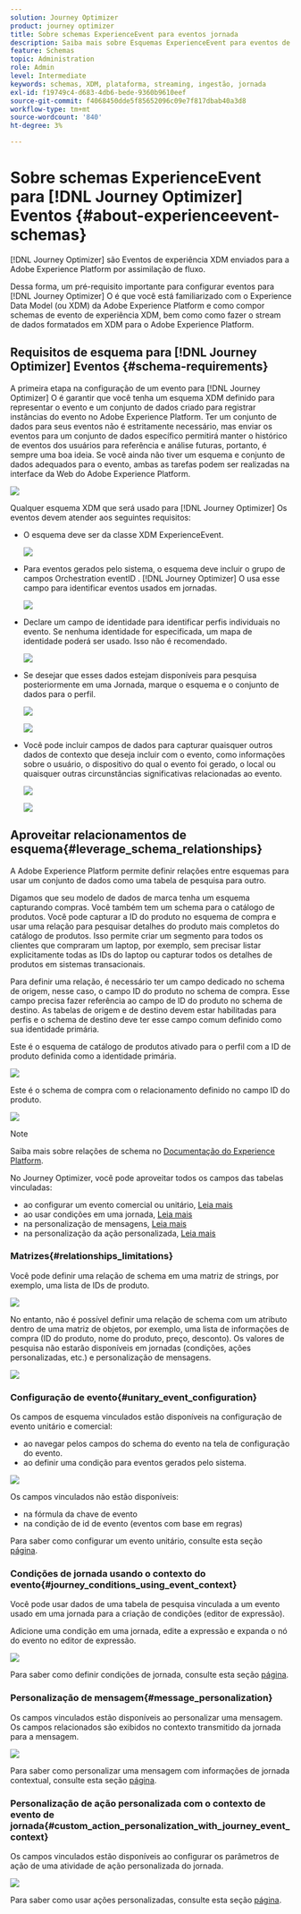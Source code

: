 ```yaml
---
solution: Journey Optimizer
product: journey optimizer
title: Sobre schemas ExperienceEvent para eventos jornada
description: Saiba mais sobre Esquemas ExperienceEvent para eventos de jornada
feature: Schemas
topic: Administration
role: Admin
level: Intermediate
keywords: schemas, XDM, plataforma, streaming, ingestão, jornada
exl-id: f19749c4-d683-4db6-bede-9360b9610eef
source-git-commit: f4068450dde5f85652096c09e7f817dbab40a3d8
workflow-type: tm+mt
source-wordcount: '840'
ht-degree: 3%

---
```


# Sobre schemas ExperienceEvent para [!DNL Journey Optimizer] Eventos {#about-experienceevent-schemas}

[!DNL Journey Optimizer] são Eventos de experiência XDM enviados para a Adobe Experience Platform por assimilação de fluxo.

Dessa forma, um pré-requisito importante para configurar eventos para [!DNL Journey Optimizer] O é que você está familiarizado com o Experience Data Model (ou XDM) da Adobe Experience Platform e como compor schemas de evento de experiência XDM, bem como como fazer o stream de dados formatados em XDM para o Adobe Experience Platform.

## Requisitos de esquema para [!DNL Journey Optimizer] Eventos  {#schema-requirements}

A primeira etapa na configuração de um evento para [!DNL Journey Optimizer] O é garantir que você tenha um esquema XDM definido para representar o evento e um conjunto de dados criado para registrar instâncias do evento no Adobe Experience Platform. Ter um conjunto de dados para seus eventos não é estritamente necessário, mas enviar os eventos para um conjunto de dados específico permitirá manter o histórico de eventos dos usuários para referência e análise futuras, portanto, é sempre uma boa ideia. Se você ainda não tiver um esquema e conjunto de dados adequados para o evento, ambas as tarefas podem ser realizadas na interface da Web do Adobe Experience Platform.

![](assets/schema1.png)

Qualquer esquema XDM que será usado para [!DNL Journey Optimizer] Os eventos devem atender aos seguintes requisitos:

* O esquema deve ser da classe XDM ExperienceEvent.

   ![](assets/schema2.png)

* Para eventos gerados pelo sistema, o esquema deve incluir o grupo de campos Orchestration eventID . [!DNL Journey Optimizer] O usa esse campo para identificar eventos usados em jornadas.

   ![](assets/schema3.png)

* Declare um campo de identidade para identificar perfis individuais no evento. Se nenhuma identidade for especificada, um mapa de identidade poderá ser usado. Isso não é recomendado.

   ![](assets/schema4.png)

* Se desejar que esses dados estejam disponíveis para pesquisa posteriormente em uma Jornada, marque o esquema e o conjunto de dados para o perfil.

   ![](assets/schema5.png)

   ![](assets/schema6.png)

* Você pode incluir campos de dados para capturar quaisquer outros dados de contexto que deseja incluir com o evento, como informações sobre o usuário, o dispositivo do qual o evento foi gerado, o local ou quaisquer outras circunstâncias significativas relacionadas ao evento.

   ![](assets/schema7.png)

   ![](assets/schema8.png)

## Aproveitar relacionamentos de esquema{#leverage_schema_relationships}

A Adobe Experience Platform permite definir relações entre esquemas para usar um conjunto de dados como uma tabela de pesquisa para outro.

Digamos que seu modelo de dados de marca tenha um esquema capturando compras. Você também tem um schema para o catálogo de produtos. Você pode capturar a ID do produto no esquema de compra e usar uma relação para pesquisar detalhes do produto mais completos do catálogo de produtos. Isso permite criar um segmento para todos os clientes que compraram um laptop, por exemplo, sem precisar listar explicitamente todas as IDs do laptop ou capturar todos os detalhes de produtos em sistemas transacionais.

Para definir uma relação, é necessário ter um campo dedicado no schema de origem, nesse caso, o campo ID do produto no schema de compra. Esse campo precisa fazer referência ao campo de ID do produto no schema de destino. As tabelas de origem e de destino devem estar habilitadas para perfis e o schema de destino deve ter esse campo comum definido como sua identidade primária.

Este é o esquema de catálogo de produtos ativado para o perfil com a ID de produto definida como a identidade primária.

![](assets/schema9.png)

Este é o schema de compra com o relacionamento definido no campo ID do produto.

![](assets/schema10.png)

>[!NOTE]
>
>Saiba mais sobre relações de schema no [Documentação do Experience Platform](https://experienceleague.adobe.com/docs/platform-learn/tutorials/schemas/configure-relationships-between-schemas.html?lang=en).

No Journey Optimizer, você pode aproveitar todos os campos das tabelas vinculadas:

* ao configurar um evento comercial ou unitário, [Leia mais](../event/experience-event-schema.md#unitary_event_configuration)
* ao usar condições em uma jornada, [Leia mais](../event/experience-event-schema.md#journey_conditions_using_event_context)
* na personalização de mensagens, [Leia mais](../event/experience-event-schema.md#message_personalization)
* na personalização da ação personalizada, [Leia mais](../event/experience-event-schema.md#custom_action_personalization_with_journey_event_context)

### Matrizes{#relationships_limitations}

Você pode definir uma relação de schema em uma matriz de strings, por exemplo, uma lista de IDs de produto.

![](assets/schema15.png)

No entanto, não é possível definir uma relação de schema com um atributo dentro de uma matriz de objetos, por exemplo, uma lista de informações de compra (ID do produto, nome do produto, preço, desconto). Os valores de pesquisa não estarão disponíveis em jornadas (condições, ações personalizadas, etc.) e personalização de mensagens.

![](assets/schema16.png)

### Configuração de evento{#unitary_event_configuration}

Os campos de esquema vinculados estão disponíveis na configuração de evento unitário e comercial:

* ao navegar pelos campos do schema do evento na tela de configuração do evento.
* ao definir uma condição para eventos gerados pelo sistema.

![](assets/schema11.png)

Os campos vinculados não estão disponíveis:

* na fórmula da chave de evento
* na condição de id de evento (eventos com base em regras)

Para saber como configurar um evento unitário, consulte esta seção [página](../event/about-creating.md).

### Condições de jornada usando o contexto do evento{#journey_conditions_using_event_context}

Você pode usar dados de uma tabela de pesquisa vinculada a um evento usado em uma jornada para a criação de condições (editor de expressão).

Adicione uma condição em uma jornada, edite a expressão e expanda o nó do evento no editor de expressão.

![](assets/schema12.png)

Para saber como definir condições de jornada, consulte esta seção [página](../building-journeys/condition-activity.md).

### Personalização de mensagem{#message_personalization}

Os campos vinculados estão disponíveis ao personalizar uma mensagem. Os campos relacionados são exibidos no contexto transmitido da jornada para a mensagem.

![](assets/schema14.png)

Para saber como personalizar uma mensagem com informações de jornada contextual, consulte esta seção [página](../personalization/personalization-use-case.md).

### Personalização de ação personalizada com o contexto de evento de jornada{#custom_action_personalization_with_journey_event_context}

Os campos vinculados estão disponíveis ao configurar os parâmetros de ação de uma atividade de ação personalizada do jornada.

![](assets/schema13.png)

Para saber como usar ações personalizadas, consulte esta seção [página](../building-journeys/using-custom-actions.md).
